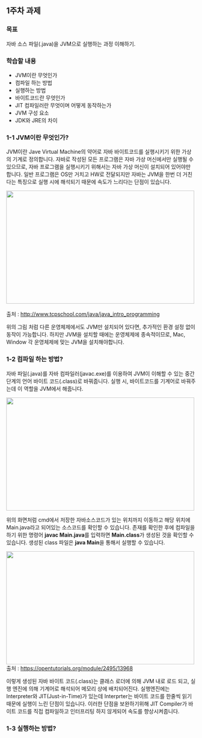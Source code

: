 
## 1주차 과제

### 목표
자바 소스 파일(.java)을 JVM으로 실행하는 과정 이해하기.
### 학습할 내용
- JVM이란 무엇인가
- 컴파일 하는 방법
- 실행하는 방법
- 바이트코드란 무엇인가
- JIT 컴파일러란 무엇이며 어떻게 동작하는가
- JVM 구성 요소
- JDK와 JRE의 차이

### 1-1 JVM이란 무엇인가?
JVM이란 Jave Virtual Machine의 약어로 자바 바이트코드를 실행시키기 위한 가상의 기계로 정의합니다. 자바로 작성된 모든 프로그램은 자바 가상 머신에서만 실행될 수 있으므로, 자바 프로그램을 실행시키기 위해서는 자바 가상 머신이 설치되어 있어야만 합니다. 일반 프로그램은 OS만 거치고 HW로 전달되지만 자바는 JVM을 한번 더 거친다는 특징으로 실행 시에 해석되기 때문에 속도가 느리다는 단점이 있습니다.   

<img src="http://www.tcpschool.com/lectures/img_java_jvm.png" width="500" height="300"> <br>   
출처 : <http://www.tcpschool.com/java/java_intro_programming> <br> 

위의 그림 처럼 다른 운영체제에서도 JVM만 설치되어 있다면, 추가적인 환경 설정 없이 동작이 가능합니다. 하지만 JVM을 설치할 때에는 운영체제에 종속적이므로, Mac, Window 각 운영체제에 맞는 JVM을 설치해야합니다.

### 1-2 컴파일 하는 방법?
자바 파일(.java)를 자바 컴파일러(javac.exe)를 이용하여 JVM이 이해할 수 있는 중간단계의 언어 바이트 코드(.class)로 바꿔줍니다. 실행 시, 바이트코드를 기계어로 바꿔주는데 이 역할을 JVM에서 해줍니다. 

<img src ="https://user-images.githubusercontent.com/60785586/106427158-3b79fb80-64aa-11eb-96f0-99d636433d0e.png" width="500" height="300"> <br>

위의 화면처럼 cmd에서 저장한 자바소스코드가 있는 위치까지 이동하고 해당 위치에 Main.java라고 되어있는 소스코드를 확인할 수 있습니다. 존재를 확인한 후에 컴파일을 하기 위한 명령어 **javac Main.java**를 입력하면 **Main.class**가 생성된 것을 확인할 수 있습니다. 생성된 class 파일은 **java Main**을 통해서 실행할 수 있습니다.

<img src ="https://s3.ap-northeast-2.amazonaws.com/opentutorials-user-file/module/516/1847.gif" width="500" height="300"> <br>
출처 : <https://opentutorials.org/module/2495/13968> <br>

이렇게 생성된 자바 바이트 코드(.class)는 클래스 로더에 의해 JVM 내로 로드 되고, 실행 엔진에 의해 기계어로 해석되어 메모리 상에 배치되어진다. 실행엔진에는 Interpreter와 JIT(Just-in-Time)가 있는데 Interprter는 바이트 코드를 한줄씩 읽기 때문에 실행이 느린 단점이 있습니다. 이러한 단점을 보완하기위해 JIT Compiler가 바이트 코드를 직접 컴파일하고 인터프리팅 하지 않게되어 속도를 향상시켜줍니다.

### 1-3 실행하는 방법?
